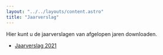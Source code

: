 ```yaml
---
layout: "../../layouts/content.astro"
title: "Jaarverslag"
---
```


Hier kunt u de jaarverslagen van afgelopen jaren downloaden.

-   [Jaarverslag 2021](/files/jaarverslag/jaarverslag-2021-buurthuis-keijenburg.pdf)
